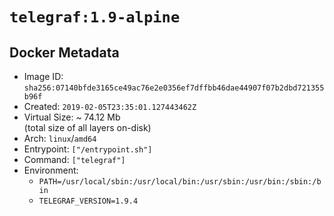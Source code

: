 # `telegraf:1.9-alpine`

## Docker Metadata

- Image ID: `sha256:07140bfde3165ce49ac76e2e0356ef7dffbb46dae44907f07b2dbd721355b96f`
- Created: `2019-02-05T23:35:01.127443462Z`
- Virtual Size: ~ 74.12 Mb  
  (total size of all layers on-disk)
- Arch: `linux`/`amd64`
- Entrypoint: `["/entrypoint.sh"]`
- Command: `["telegraf"]`
- Environment:
  - `PATH=/usr/local/sbin:/usr/local/bin:/usr/sbin:/usr/bin:/sbin:/bin`
  - `TELEGRAF_VERSION=1.9.4`
